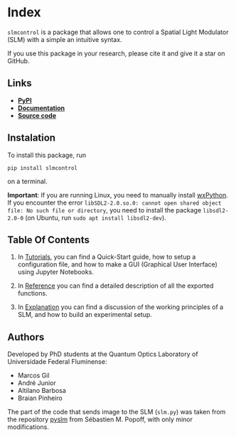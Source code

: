 # Index

`slmcontrol` is a package that allows one to control a Spatial Light Modulator (SLM) with a simple an intuitive syntax.

If you use this package in your research, please cite it and give it a star on GitHub.

## Links

- [**PyPI**](https://pypi.org/project/slmcontrol/)
- [**Documentation**](https://marcsgil.github.io/slmcontrol/)
- [**Source code**](https://github.com/marcsgil/slmcontrol/tree/main)

## Instalation

To install this package, run

```
pip install slmcontrol
```

on a terminal.

**Important**: If you are running Linux, you need to manually install [wxPython](https://wxpython.org/pages/downloads/).
If you encounter the error `libSDL2-2.0.so.0: cannot open shared object file: No such file or directory`, you need to install the package `libsdl2-2.0-0` (on Ubuntu, run `sudo apt install libsdl2-dev`).

## Table Of Contents

1. In [Tutorials](tutorials.md), you can find a Quick-Start guide, how to setup a configuration file, and how to make a GUI (Graphical User Interface) using Jupyter Notebooks.

2. In [Reference](reference.md) you can find a detailed description of all the exported functions.

3. In [Explanation](explanation.md) you can find a discussion of the working principles of a SLM, and how to build an experimental setup.

## Authors

Developed by PhD students at the Quantum Optics Laboratory of Universidade Federal Fluminense:

- Marcos Gil
- André Junior
- Altilano Barbosa
- Braian Pinheiro

The part of the code that sends image to the SLM (`slm.py`) was taken from the repository [pyslm](https://github.com/wavefrontshaping/slmPy) from Sébastien M. Popoff, with only minor modifications.